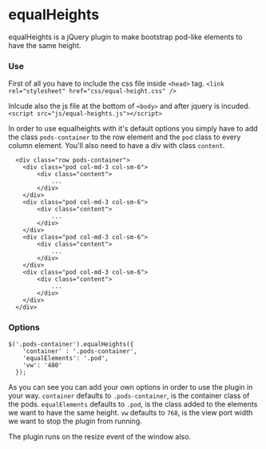 # equalHeights
equalHeights is a jQuery plugin to make bootstrap pod-like elements to have the same height.
### Use
First of all you have to include the css file inside `<head>` tag.
```<link rel="stylesheet" href="css/equal-height.css" />```

Inlcude also the js file at the bottom of `<body>` and after jquery is incuded.
```<script src="js/equal-heights.js"></script>```

In order to use equalheights with it's default options you simply have to add the class `pods-container` to the row element and the `pod` class to every column element. You'll also need to have a div with class `content`.
```
  <div class="row pods-container">
    <div class="pod col-md-3 col-sm-6">
        <div class="content">
            ...
        </div>
    </div>
    <div class="pod col-md-3 col-sm-6">
        <div class="content">
            ...
        </div>
    </div>
    <div class="pod col-md-3 col-sm-6">
        <div class="content">
            ...
        </div>
    </div>
    <div class="pod col-md-3 col-sm-6">
        <div class="content">
            ...
        </div>
    </div>
  </div>
```
### Options
```
$('.pods-container').equalHeights({
    'container' : '.pods-container',
    'equalElements': '.pod',
    'vw': '480'
  });
```
As you can see you can add your own options in order to use the plugin in your way.
`container` defaults to `.pods-container`, is the container class of the pods.
`equalElements` defaults to `.pod`, is the class added to the elements we want to have the same height.
`vw` defaults to `768`, is the view port width we want to stop the plugin from running.

The plugin runs on the resize event of the window also.

  
